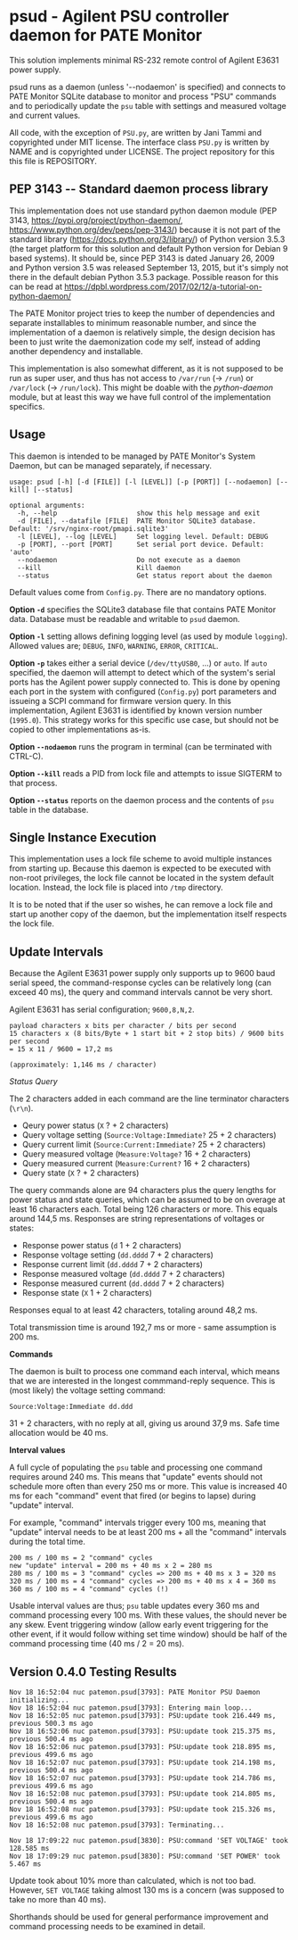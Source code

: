 # psud - Agilent PSU controller daemon for PATE Monitor

This solution implements minimal RS-232 remote control of Agilent E3631 power supply.

psud runs as a daemon (unless '--nodaemon' is specified) and connects to PATE Monitor SQLite database to monitor and process "PSU" commands and to periodically update the `psu` table with settings and measured voltage and current values.

All code, with the exception of `PSU.py`, are written by Jani Tammi and copyrighted under MIT license. The interface class `PSU.py` is written by NAME and is copyrighted under LICENSE. The project repository for this this file is REPOSITORY.

## PEP 3143 -- Standard daemon process library

This implementation does not use standard python daemon module (PEP 3143, https://pypi.org/project/python-daemon/, https://www.python.org/dev/peps/pep-3143/) because it is not part of the standard library (https://docs.python.org/3/library/) of Python version 3.5.3 (the target platform for this solution and default Python version for Debian 9 based systems). It should be, since PEP 3143 is dated January 26, 2009 and Python version 3.5 was released September 13, 2015, but it's simply not there in the default debian Python 3.5.3 package. Possible reason for this can be read at https://dpbl.wordpress.com/2017/02/12/a-tutorial-on-python-daemon/

The PATE Monitor project tries to keep the number of dependencies and separate installables to minimum reasonable number, and since the implementation of a daemon is relatively simple, the design decision has been to just write the daemonization code my self, instead of adding another dependency and installable.

This implementation is also somewhat different, as it is not supposed to be run as super user, and thus has not access to `/var/run` (-> `/run`) or `/var/lock` (-> `/run/lock`). This might be doable with the *python-daemon* module, but at least this way we have full control of the implementation specifics.

## Usage

This daemon is intended to be managed by PATE Monitor's System Daemon, but can be managed separately, if necessary.

    usage: psud [-h] [-d [FILE]] [-l [LEVEL]] [-p [PORT]] [--nodaemon] [--kill] [--status]

    optional arguments:
      -h, --help                    show this help message and exit
      -d [FILE], --datafile [FILE]  PATE Monitor SQLite3 database. Default: '/srv/nginx-root/pmapi.sqlite3'
      -l [LEVEL], --log [LEVEL]     Set logging level. Default: DEBUG
      -p [PORT], --port [PORT]      Set serial port device. Default: 'auto'
      --nodaemon                    Do not execute as a daemon
      --kill                        Kill daemon
      --status                      Get status report about the daemon

Default values come from `Config.py`. There are no mandatory options.

**Option `-d`** specifies the SQLite3 database file that contains PATE Monitor data. Database must be readable and writable to `psud` daemon.

**Option `-l`** setting allows defining logging level (as used by module `logging`). Allowed values are; `DEBUG`, `INFO`, `WARNING`, `ERROR`, `CRITICAL`.

**Option `-p`** takes either a serial device (`/dev/ttyUSB0`, ...) or `auto`. If `auto` specified, the daemon will attempt to detect which of the system's serial ports has the Agilent power supply connected to. This is done by opening each port in the system with configured (`Config.py`) port parameters and issueing a SCPI command for firmware version query. In this implementation, Agilent E3631 is identified by known version number (`1995.0`). This strategy works for this specific use case, but should not be copied to other implementations as-is.

**Option `--nodaemon`** runs the program in terminal (can be terminated with CTRL-C).

**Option `--kill`** reads a PID from lock file and attempts to issue SIGTERM to that process.

**Option `--status`** reports on the daemon process and the contents of `psu` table in the database.

## Single Instance Execution

This implementation uses a lock file scheme to avoid multiple instances from starting up. Because this daemon is expected to be executed with non-root privileges, the lock file cannot be located in the system default location. Instead, the lock file is placed into `/tmp` directory.

It is to be noted that if the user so wishes, he can remove a lock file and start up another copy of the daemon, but the implementation itself respects the lock file.

## Update Intervals

Because the Agilent E3631 power supply only supports up to 9600 baud serial speed, the command-response cycles can be relatively long (can exceed 40 ms), the query and command intervals cannot be very short.

Agilent E3631 has serial configuration; `9600,8,N,2`.

    payload characters x bits per character / bits per second
    15 characters x (8 bits/Byte + 1 start bit + 2 stop bits) / 9600 bits per second
    = 15 x 11 / 9600 = 17,2 ms

    (approximately: 1,146 ms / character)

*Status Query*

The 2 characters added in each command are the line terminator characters (`\r\n`).

 - Qeury power status (`X` ? + 2 characters)
 - Query voltage setting (`Source:Voltage:Immediate?` 25 + 2 characters)
 - Query current limit (`Source:Current:Immediate?` 25 + 2 characters)
 - Query measured voltage (`Measure:Voltage?` 16 + 2 characters)
 - Query measured current (`Measure:Current?` 16 + 2 characters)
 - Query state (`X` ? + 2 characters)

The query commands alone are 94 characters plus the query lengths for power status and state queries, which can be assumed to be on overage at least 16 characters each. Total being 126 characters or more. This equals around 144,5 ms. Responses are string representations of voltages or states:

 - Response power status (`d` 1 + 2 characters)
 - Response voltage setting (`dd.dddd` 7 + 2 characters)
 - Response current limit (`dd.dddd` 7 + 2 characters)
 - Response measured voltage (`dd.dddd` 7 + 2 characters)
 - Response measured current (`dd.dddd` 7 + 2 characters)
 - Response state (`X` 1 + 2 characters)

Responses equal to at least 42 characters, totaling around 48,2 ms.

Total transmission time is around 192,7 ms or more - same assumption is 200 ms.

**Commands**

The daemon is built to process one command each interval, which means that we are interested in the longest commmand-reply sequence. This is (most likely) the voltage setting command:

    Source:Voltage:Immediate dd.ddd

31 + 2 characters, with no reply at all, giving us around 37,9 ms. Safe time allocation would be 40 ms.

**Interval values**

A full cycle of populating the `psu` table and processing one command requires around 240 ms. This means that "update" events should not schedule more often than every 250 ms or more. This value is increased 40 ms for each "command" event that fired (or begins to lapse) during "update" interval.

For example, "command" intervals trigger every 100 ms, meaning that "update" interval needs to be at least 200 ms + all the "command" intervals during the total time.

    200 ms / 100 ms = 2 "command" cycles
    new "update" interval = 200 ms + 40 ms x 2 = 280 ms
    280 ms / 100 ms = 3 "command" cycles => 200 ms + 40 ms x 3 = 320 ms
    320 ms / 100 ms = 4 "command" cycles => 200 ms + 40 ms x 4 = 360 ms
    360 ms / 100 ms = 4 "command" cycles (!)

Usable interval values are thus; `psu` table updates every 360 ms and command processing every 100 ms. With these values, the should never be any skew. Event triggering window (allow early event triggering for the other event, if it would follow withing set time window) should be half of the command processing time (40 ms / 2 = 20 ms).

## Version 0.4.0 Testing Results

    Nov 18 16:52:04 nuc patemon.psud[3793]: PATE Monitor PSU Daemon initializing...
    Nov 18 16:52:04 nuc patemon.psud[3793]: Entering main loop...
    Nov 18 16:52:05 nuc patemon.psud[3793]: PSU:update took 216.449 ms, previous 500.3 ms ago
    Nov 18 16:52:06 nuc patemon.psud[3793]: PSU:update took 215.375 ms, previous 500.4 ms ago
    Nov 18 16:52:06 nuc patemon.psud[3793]: PSU:update took 218.895 ms, previous 499.6 ms ago
    Nov 18 16:52:07 nuc patemon.psud[3793]: PSU:update took 214.198 ms, previous 500.4 ms ago
    Nov 18 16:52:07 nuc patemon.psud[3793]: PSU:update took 214.786 ms, previous 499.6 ms ago
    Nov 18 16:52:08 nuc patemon.psud[3793]: PSU:update took 214.805 ms, previous 500.4 ms ago
    Nov 18 16:52:08 nuc patemon.psud[3793]: PSU:update took 215.326 ms, previous 499.6 ms ago
    Nov 18 16:52:08 nuc patemon.psud[3793]: Terminating...

    Nov 18 17:09:22 nuc patemon.psud[3830]: PSU:command 'SET VOLTAGE' took 128.585 ms
    Nov 18 17:09:29 nuc patemon.psud[3830]: PSU:command 'SET POWER' took 5.467 ms

Update took about 10% more than calculated, which is not too bad. However, `SET VOLTAGE` taking almost 130 ms is a concern (was supposed to take no more than 40 ms).

Shorthands should be used for general performance improvement and command processing needs to be examined in detail.


